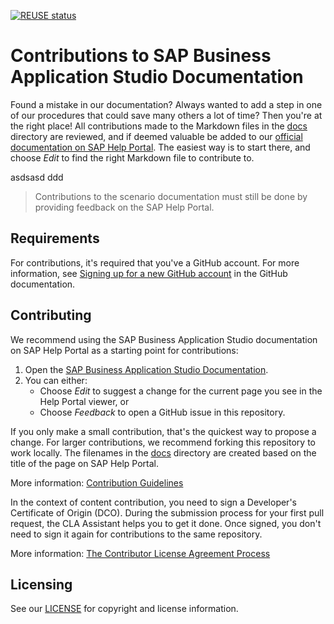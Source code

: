 [![REUSE status](https://api.reuse.software/badge/github.com/SAP-docs/btp-business-application-studio)](https://api.reuse.software/info/github.com/SAP-docs/btp-business-application-studio)

# Contributions to SAP Business Application Studio Documentation

Found a mistake in our documentation? Always wanted to add a step in one of our procedures that could save many others a lot of time? Then you're at the right place! All contributions made to the Markdown files in the [docs](docs) directory are reviewed, and if deemed valuable be added to our [official documentation on SAP Help Portal](https://help.sap.com/webcomponents/products/SAP%20Business%20Application%20Studio/9d1db9835307451daa8c930fbd9ab264/8f46c6e6f86641cc900871c903761fd4.html). The easiest way is to start there, and choose _Edit_ to find the right Markdown file to contribute to.


asdsasd
ddd
> Contributions to the scenario documentation must still be done by providing feedback on the SAP Help Portal.

## Requirements

For contributions, it's required that you've a GitHub account. For more information, see [Signing up for a new GitHub account](https://docs.github.com/en/github/getting-started-with-github/signing-up-for-a-new-github-account) in the GitHub documentation.


## Contributing

We recommend using the SAP Business Application Studio documentation on SAP Help Portal as a starting point for contributions:

1. Open the [SAP Business Application Studio Documentation](https://help.sap.com/webcomponents/products/SAP%20Business%20Application%20Studio/9d1db9835307451daa8c930fbd9ab264/8f46c6e6f86641cc900871c903761fd4.html).
1. You can either:
    * Choose *Edit* to suggest a change for the current page you see in the Help Portal viewer, or
    * Choose *Feedback* to open a GitHub issue in this repository.

If you only make a small contribution, that's the quickest way to propose a change. For larger contributions, we recommend forking this repository to work locally. The filenames in the [docs](docs) directory are created based on the title of the page on SAP Help Portal.

More information: [Contribution Guidelines](https://github.com/SAP-docs/contribution-guidelines/blob/main/docs/README.md)

In the context of content contribution, you need to sign a Developer's Certificate of Origin (DCO). During the submission process for your first pull request, the CLA Assistant helps you to get it done. Once signed, you don't need to sign it again for contributions to the same repository.

More information: [The Contributor License Agreement Process](https://github.com/SAP-docs/contribution-guidelines/blob/main/docs/cla.md)

## Licensing

See our [LICENSE](LICENSE) for copyright and license information.










